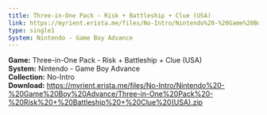 ```yaml
---
title: Three-in-One Pack - Risk + Battleship + Clue (USA)
link: https://myrient.erista.me/files/No-Intro/Nintendo%20-%20Game%20Boy%20Advance/Three-in-One%20Pack%20-%20Risk%20+%20Battleship%20+%20Clue%20(USA).zip
type: single1
System: Nintendo - Game Boy Advance
---
```

<b>Game:</b> Three-in-One Pack - Risk + Battleship + Clue (USA)<br>
<b>System:</b> Nintendo - Game Boy Advance<br>
<b>Collection:</b> No-Intro<br>
<b>Download:</b> https://myrient.erista.me/files/No-Intro/Nintendo%20-%20Game%20Boy%20Advance/Three-in-One%20Pack%20-%20Risk%20+%20Battleship%20+%20Clue%20(USA).zip